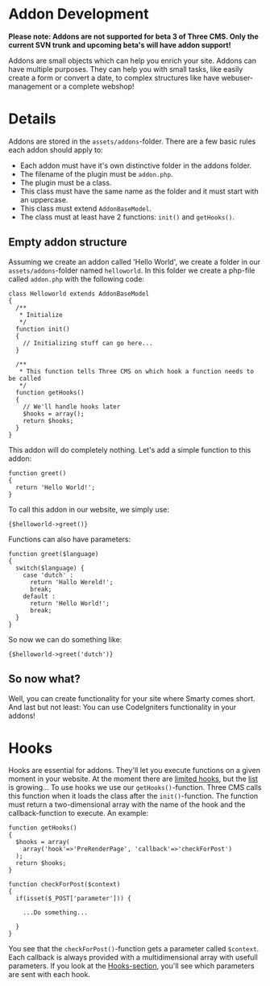 # Addon Development #

**Please note: Addons are not supported for beta 3 of Three CMS. Only the current SVN trunk and upcoming beta's will have addon support!**

Addons are small objects which can help you enrich your site. Addons can have multiple purposes. They can help you with small tasks, like easily create a form or convert a date, to complex structures like have webuser-management or a complete webshop!

# Details #

Addons are stored in the `assets/addons`-folder. There are a few basic rules each addon should apply to:

  * Each addon must have it's own distinctive folder in the addons folder.
  * The filename of the plugin must be `addon.php`.
  * The plugin must be a class.
  * This class must have the same name as the folder and it must start with an uppercase.
  * This class must extend `AddonBaseModel`.
  * The class must at least have 2 functions: `init()` and `getHooks()`.

## Empty addon structure ##

Assuming we create an addon called 'Hello World', we create a folder in our `assets/addons`-folder named `helloworld`. In this folder we create a php-file called `addon.php` with the following code:

```
class Helloworld extends AddonBaseModel
{
  /**
   * Initialize
   */
  function init()
  {
    // Initializing stuff can go here...
  }
	
  /**
   * This function tells Three CMS on which hook a function needs to be called
   */
  function getHooks()
  {
    // We'll handle hooks later
    $hooks = array();
    return $hooks;
  }
}
```

This addon will do completely nothing. Let's add a simple function to this addon:

```
function greet()
{
  return 'Hello World!';
}
```

To call this addon in our website, we simply use:

```
{$helloworld->greet()}
```

Functions can also have parameters:

```
function greet($language)
{
  switch($language) {
    case 'dutch' :
      return 'Hallo Wereld!';
      break;
    default :
      return 'Hello World!';
      break;
  }
}
```

So now we can do something like:

```
{$helloworld->greet('dutch')}
```

## So now what? ##

Well, you can create functionality for your site where Smarty comes short. And last but not least: You can use CodeIgniters functionality in your addons!

# Hooks #

Hooks are essential for addons. They'll let you execute functions on a given moment in your website. At the moment there are [limited hooks](Hooks.md), but the [list](Hooks.md) is growing... To use hooks we use our `getHooks()`-function. Three CMS calls this function when it loads the class after the `init()`-function. The function must return a two-dimensional array with the name of the hook and the callback-function to execute. An example:

```
function getHooks()
{
  $hooks = array(
    array('hook'=>'PreRenderPage', 'callback'=>'checkForPost')
  );
  return $hooks;
}

function checkForPost($context)
{
  if(isset($_POST['parameter'])) {

    ...Do something...

  }
}
```

You see that the `checkForPost()`-function gets a parameter called `$context`. Each callback is always provided with a multidimensional array with usefull parameters. If you look at the [Hooks-section](Hooks.md), you'll see which parameters are sent with each hook.